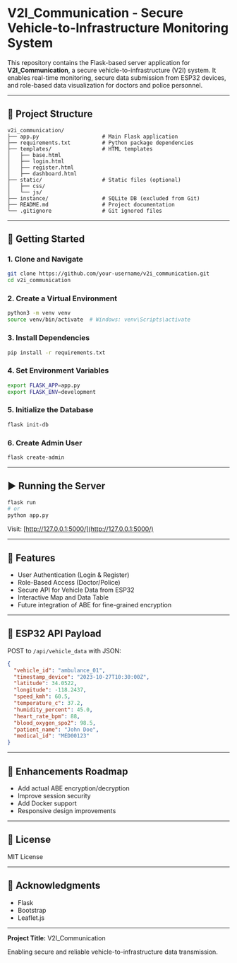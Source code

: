 # V2I_Communication - Secure Vehicle-to-Infrastructure Monitoring System

This repository contains the Flask-based server application for **V2I_Communication**, a secure vehicle-to-infrastructure (V2I) system. It enables real-time monitoring, secure data submission from ESP32 devices, and role-based data visualization for doctors and police personnel.

---

## 📁 Project Structure

```
v2i_communication/
├── app.py                    # Main Flask application
├── requirements.txt          # Python package dependencies
├── templates/                # HTML templates
│   ├── base.html
│   ├── login.html
│   ├── register.html
│   ├── dashboard.html
├── static/                   # Static files (optional)
│   ├── css/
│   └── js/
├── instance/                 # SQLite DB (excluded from Git)
├── README.md                 # Project documentation
└── .gitignore                # Git ignored files
```

---

## 🚀 Getting Started

### 1. Clone and Navigate

```bash
git clone https://github.com/your-username/v2i_communication.git
cd v2i_communication
```

### 2. Create a Virtual Environment

```bash
python3 -m venv venv
source venv/bin/activate  # Windows: venv\Scripts\activate
```

### 3. Install Dependencies

```bash
pip install -r requirements.txt
```

### 4. Set Environment Variables

```bash
export FLASK_APP=app.py
export FLASK_ENV=development
```

### 5. Initialize the Database

```bash
flask init-db
```

### 6. Create Admin User

```bash
flask create-admin
```

---

## ▶️ Running the Server

```bash
flask run
# or
python app.py
```

Visit: [http://127.0.0.1:5000/](http://127.0.0.1:5000/)

---

## 🔐 Features

- User Authentication (Login & Register)
- Role-Based Access (Doctor/Police)
- Secure API for Vehicle Data from ESP32
- Interactive Map and Data Table
- Future integration of ABE for fine-grained encryption

---

## 📡 ESP32 API Payload

POST to `/api/vehicle_data` with JSON:

```json
{
  "vehicle_id": "ambulance_01",
  "timestamp_device": "2023-10-27T10:30:00Z",
  "latitude": 34.0522,
  "longitude": -118.2437,
  "speed_kmh": 60.5,
  "temperature_c": 37.2,
  "humidity_percent": 45.0,
  "heart_rate_bpm": 88,
  "blood_oxygen_spo2": 98.5,
  "patient_name": "John Doe",
  "medical_id": "MED00123"
}
```

---

## 🔧 Enhancements Roadmap

- Add actual ABE encryption/decryption
- Improve session security
- Add Docker support
- Responsive design improvements

---

## 📄 License

MIT License

---

## 🙌 Acknowledgments

- Flask
- Bootstrap
- Leaflet.js

---

**Project Title:** V2I_Communication

Enabling secure and reliable vehicle-to-infrastructure data transmission.

